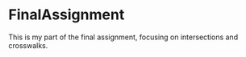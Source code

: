 # FinalAssignment
This is my part of the final assignment, focusing on intersections and crosswalks.
